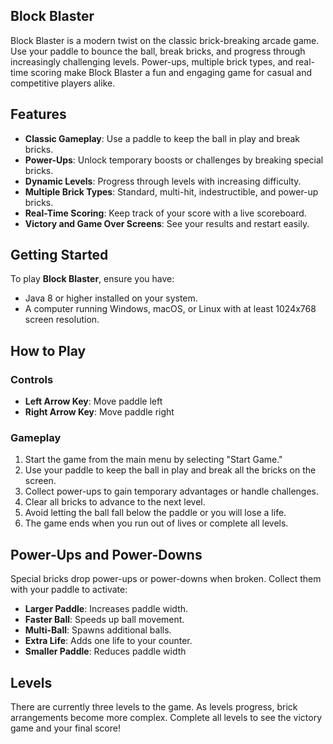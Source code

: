 ## Block Blaster
Block Blaster is a modern twist on the classic brick-breaking arcade game. Use your paddle to bounce the ball, break bricks, and progress through increasingly challenging levels. Power-ups, multiple brick types, and real-time scoring make Block Blaster a fun and engaging game for casual and competitive players alike.

## Features
- **Classic Gameplay**: Use a paddle to keep the ball in play and break bricks.
- **Power-Ups**: Unlock temporary boosts or challenges by breaking special bricks.
- **Dynamic Levels**: Progress through levels with increasing difficulty.
- **Multiple Brick Types**: Standard, multi-hit, indestructible, and power-up bricks.
- **Real-Time Scoring**: Keep track of your score with a live scoreboard.
- **Victory and Game Over Screens**: See your results and restart easily.

## Getting Started

To play **Block Blaster**, ensure you have:
- Java 8 or higher installed on your system.
- A computer running Windows, macOS, or Linux with at least 1024x768 screen resolution.

## How to Play
### Controls
- **Left Arrow Key**: Move paddle left
- **Right Arrow Key**: Move paddle right

### Gameplay
1. Start the game from the main menu by selecting "Start Game."
2. Use your paddle to keep the ball in play and break all the bricks on the screen.
3. Collect power-ups to gain temporary advantages or handle challenges.
4. Clear all bricks to advance to the next level.
5. Avoid letting the ball fall below the paddle or you will lose a life.
6. The game ends when you run out of lives or complete all levels.

## Power-Ups and Power-Downs
Special bricks drop power-ups or power-downs when broken. Collect them with your paddle to activate:
- **Larger Paddle**: Increases paddle width.
- **Faster Ball**: Speeds up ball movement.
- **Multi-Ball**: Spawns additional balls.
- **Extra Life**: Adds one life to your counter.
- **Smaller Paddle**: Reduces paddle width

## Levels
There are currently three levels to the game. As levels progress, brick arrangements become more complex. Complete all levels to see the victory game and your final score!
